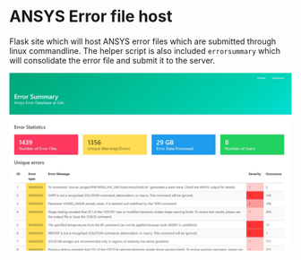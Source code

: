 # ANSYS Error file host
Flask site which will host ANSYS error files which are
submitted through linux commandline. The helper script is also included 
`errorsummary` which will consolidate the error file and submit it to the
server.

![](errhost/static/screenshot.JPG)
